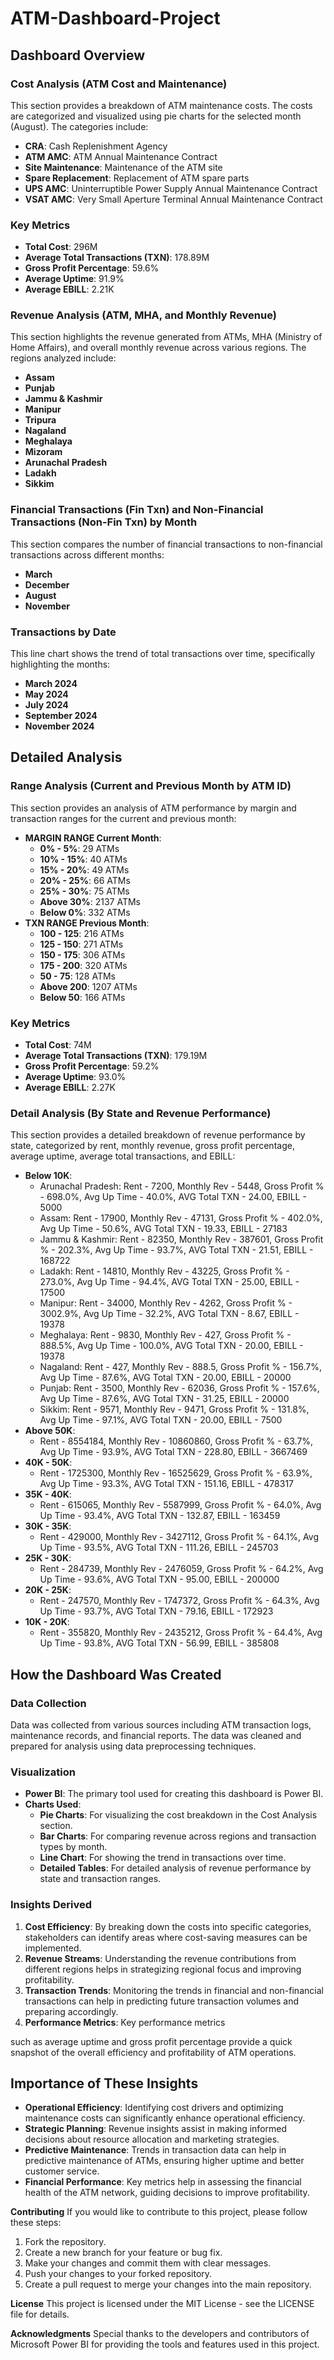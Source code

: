 # ATM-Dashboard-Project
## Dashboard Overview
### Cost Analysis (ATM Cost and Maintenance)

This section provides a breakdown of ATM maintenance costs. The costs are categorized and visualized using pie charts for the selected month (August). The categories include:
- **CRA**: Cash Replenishment Agency
- **ATM AMC**: ATM Annual Maintenance Contract
- **Site Maintenance**: Maintenance of the ATM site
- **Spare Replacement**: Replacement of ATM spare parts
- **UPS AMC**: Uninterruptible Power Supply Annual Maintenance Contract
- **VSAT AMC**: Very Small Aperture Terminal Annual Maintenance Contract

### Key Metrics

- **Total Cost**: 296M
- **Average Total Transactions (TXN)**: 178.89M
- **Gross Profit Percentage**: 59.6%
- **Average Uptime**: 91.9%
- **Average EBILL**: 2.21K

### Revenue Analysis (ATM, MHA, and Monthly Revenue)

This section highlights the revenue generated from ATMs, MHA (Ministry of Home Affairs), and overall monthly revenue across various regions. The regions analyzed include:
- **Assam**
- **Punjab**
- **Jammu & Kashmir**
- **Manipur**
- **Tripura**
- **Nagaland**
- **Meghalaya**
- **Mizoram**
- **Arunachal Pradesh**
- **Ladakh**
- **Sikkim**

### Financial Transactions (Fin Txn) and Non-Financial Transactions (Non-Fin Txn) by Month

This section compares the number of financial transactions to non-financial transactions across different months:
- **March**
- **December**
- **August**
- **November**

### Transactions by Date

This line chart shows the trend of total transactions over time, specifically highlighting the months:
- **March 2024**
- **May 2024**
- **July 2024**
- **September 2024**
- **November 2024**

## Detailed Analysis
### Range Analysis (Current and Previous Month by ATM ID)

This section provides an analysis of ATM performance by margin and transaction ranges for the current and previous month:
- **MARGIN RANGE Current Month**:
  - **0% - 5%**: 29 ATMs
  - **10% - 15%**: 40 ATMs
  - **15% - 20%**: 49 ATMs
  - **20% - 25%**: 66 ATMs
  - **25% - 30%**: 75 ATMs
  - **Above 30%**: 2137 ATMs
  - **Below 0%**: 332 ATMs
- **TXN RANGE Previous Month**:
  - **100 - 125**: 216 ATMs
  - **125 - 150**: 271 ATMs
  - **150 - 175**: 306 ATMs
  - **175 - 200**: 320 ATMs
  - **50 - 75**: 128 ATMs
  - **Above 200**: 1207 ATMs
  - **Below 50**: 166 ATMs

### Key Metrics

- **Total Cost**: 74M
- **Average Total Transactions (TXN)**: 179.19M
- **Gross Profit Percentage**: 59.2%
- **Average Uptime**: 93.0%
- **Average EBILL**: 2.27K

### Detail Analysis (By State and Revenue Performance)

This section provides a detailed breakdown of revenue performance by state, categorized by rent, monthly revenue, gross profit percentage, average uptime, average total transactions, and EBILL:
- **Below 10K**:
  - Arunachal Pradesh: Rent - 7200, Monthly Rev - 5448, Gross Profit % - 698.0%, Avg Up Time - 40.0%, AVG Total TXN - 24.00, EBILL - 5000
  - Assam: Rent - 17900, Monthly Rev - 47131, Gross Profit % - 402.0%, Avg Up Time - 50.6%, AVG Total TXN - 19.33, EBILL - 27183
  - Jammu & Kashmir: Rent - 82350, Monthly Rev - 387601, Gross Profit % - 202.3%, Avg Up Time - 93.7%, AVG Total TXN - 21.51, EBILL - 168722
  - Ladakh: Rent - 14810, Monthly Rev - 43225, Gross Profit % - 273.0%, Avg Up Time - 94.4%, AVG Total TXN - 25.00, EBILL - 17500
  - Manipur: Rent - 34000, Monthly Rev - 4262, Gross Profit % - 3002.9%, Avg Up Time - 32.2%, AVG Total TXN - 8.67, EBILL - 19378
  - Meghalaya: Rent - 9830, Monthly Rev - 427, Gross Profit % - 888.5%, Avg Up Time - 100.0%, AVG Total TXN - 20.00, EBILL - 19378
  - Nagaland: Rent - 427, Monthly Rev - 888.5, Gross Profit % - 156.7%, Avg Up Time - 87.6%, AVG Total TXN - 20.00, EBILL - 20000
  - Punjab: Rent - 3500, Monthly Rev - 62036, Gross Profit % - 157.6%, Avg Up Time - 87.6%, AVG Total TXN - 31.25, EBILL - 20000
  - Sikkim: Rent - 9571, Monthly Rev - 9471, Gross Profit % - 131.8%, Avg Up Time - 97.1%, AVG Total TXN - 20.00, EBILL - 7500
- **Above 50K**:
  - Rent - 8554184, Monthly Rev - 10860860, Gross Profit % - 63.7%, Avg Up Time - 93.9%, AVG Total TXN - 228.80, EBILL - 3667469
- **40K - 50K**:
  - Rent - 1725300, Monthly Rev - 16525629, Gross Profit % - 63.9%, Avg Up Time - 93.3%, AVG Total TXN - 151.16, EBILL - 478317
- **35K - 40K**:
  - Rent - 615065, Monthly Rev - 5587999, Gross Profit % - 64.0%, Avg Up Time - 93.4%, AVG Total TXN - 132.87, EBILL - 163459
- **30K - 35K**:
  - Rent - 429000, Monthly Rev - 3427112, Gross Profit % - 64.1%, Avg Up Time - 93.5%, AVG Total TXN - 111.26, EBILL - 245703
- **25K - 30K**:
  - Rent - 284739, Monthly Rev - 2476059, Gross Profit % - 64.2%, Avg Up Time - 93.6%, AVG Total TXN - 95.00, EBILL - 200000
- **20K - 25K**:
  - Rent - 247570, Monthly Rev - 1747372, Gross Profit % - 64.3%, Avg Up Time - 93.7%, AVG Total TXN - 79.16, EBILL - 172923
- **10K - 20K**:
  - Rent - 355820, Monthly Rev - 2435212, Gross Profit % - 64.4%, Avg Up Time - 93.8%, AVG Total TXN - 56.99, EBILL - 385808

## How the Dashboard Was Created

### Data Collection

Data was collected from various sources including ATM transaction logs, maintenance records, and financial reports. The data was cleaned and prepared for analysis using data preprocessing techniques.

### Visualization

- **Power BI**: The primary tool used for creating this dashboard is Power BI.
- **Charts Used**:
  - **Pie Charts**: For visualizing the cost breakdown in the Cost Analysis section.
  - **Bar Charts**: For comparing revenue across regions and transaction types by month.
  - **Line Chart**: For showing the trend in transactions over time.
  - **Detailed Tables**: For detailed analysis of revenue performance by state and transaction ranges.

### Insights Derived

1. **Cost Efficiency**: By breaking down the costs into specific categories, stakeholders can identify areas where cost-saving measures can be implemented.
2. **Revenue Streams**: Understanding the revenue contributions from different regions helps in strategizing regional focus and improving profitability.
3. **Transaction Trends**: Monitoring the trends in financial and non-financial transactions can help in predicting future transaction volumes and preparing accordingly.
4. **Performance Metrics**: Key performance metrics

 such as average uptime and gross profit percentage provide a quick snapshot of the overall efficiency and profitability of ATM operations.

## Importance of These Insights

- **Operational Efficiency**: Identifying cost drivers and optimizing maintenance costs can significantly enhance operational efficiency.
- **Strategic Planning**: Revenue insights assist in making informed decisions about resource allocation and marketing strategies.
- **Predictive Maintenance**: Trends in transaction data can help in predictive maintenance of ATMs, ensuring higher uptime and better customer service.
- **Financial Performance**: Key metrics help in assessing the financial health of the ATM network, guiding decisions to improve profitability.

**Contributing**
If you would like to contribute to this project, please follow these steps:

1. Fork the repository.
2. Create a new branch for your feature or bug fix.
3. Make your changes and commit them with clear messages.
4. Push your changes to your forked repository.
5. Create a pull request to merge your changes into the main repository.

**License**
This project is licensed under the MIT License - see the LICENSE file for details.

**Acknowledgments**
Special thanks to the developers and contributors of Microsoft Power BI for providing the tools and features used in this project.
